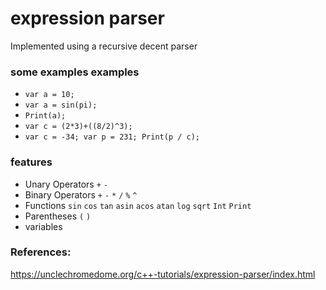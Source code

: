 # expression parser

Implemented using a recursive decent parser

### some examples examples
- `var a = 10;`
- `var a = sin(pi);`
- `Print(a);`
- `var c = (2*3)+((8/2)^3);`
- `var c = -34; var p = 231; Print(p / c);`

### features  
- Unary Operators `+` `-`
- Binary Operators `+` `-` `*` `/` `%` `^`
- Functions `sin` `cos` `tan` `asin` `acos` `atan` `log` `sqrt` `Int` `Print`
- Parentheses  `(` `)`  
- variables


### References:  
https://unclechromedome.org/c++-tutorials/expression-parser/index.html
